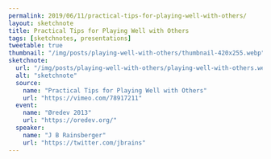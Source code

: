 ```yaml
---
permalink: 2019/06/11/practical-tips-for-playing-well-with-others/
layout: sketchnote
title: Practical Tips for Playing Well with Others
tags: [sketchnotes, presentations]
tweetable: true
thumbnail: "/img/posts/playing-well-with-others/thumbnail-420x255.webp"
sketchnote:
  url: "/img/posts/playing-well-with-others/playing-well-with-others.webp"
  alt: "sketchnote"
  source:
    name: "Practical Tips for Playing Well with Others"
    url: "https://vimeo.com/78917211"
  event:
    name: "Øredev 2013"
    url: "https://oredev.org/"
  speaker:
    name: "J B Rainsberger"
    url: "https://twitter.com/jbrains"
---
```

